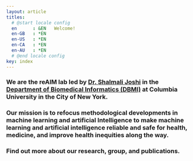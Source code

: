 ```yaml
---
layout: article
titles:
  # @start locale config
  en      : &EN   Welcome!
  en-GB   : *EN
  en-US   : *EN
  en-CA   : *EN
  en-AU   : *EN
  # @end locale config
key: index
---
```


### We are the reAIM lab led by [Dr. Shalmali Joshi](https://shalmalijoshi.github.io/reAIM/) in the [Department of Biomedical Informatics (DBMI)](https://www.dbmi.columbia.edu/) at Columbia University in the City of New York.

### Our mission is to refocus methodological developments in machine learning and artificial Intelligence to make machine learning and artificial intelligence reliable and safe for health, medicine, and improve health inequities along the way.

### Find out more about our research, group, and publications.